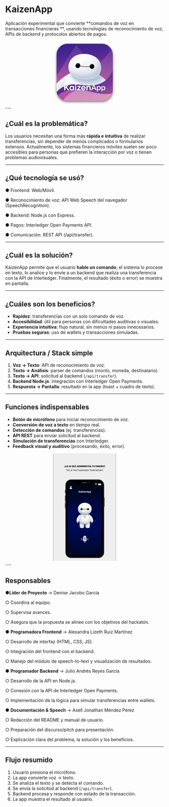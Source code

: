 # KaizenApp  

Aplicación experimental que convierte **comandos de voz en transacciones financieras **, usando tecnologías de reconocimiento de voz, APIs de backend y protocolos abiertos de pagos.  
<div align="center">
  <img src="https://github.com/DennysJ/KaizenCode/blob/main/Img-Kaizen/Icono.jpg" alt="Prototipo" width="200">
</div>
---

##  ¿Cuál es la problemática?
Los usuarios necesitan una forma más **rápida e intuitiva** de realizar transferencias, sin depender de menús complicados o formularios extensos. Actualmente, los sistemas financieros móviles suelen ser poco accesibles para personas que prefieren la interacción por voz o tienen problemas audiovisuales.  

---

## ¿Qué tecnología se usó?
● Frontend: Web/Móvil. 

● Reconocimiento de voz: API Web Speech del navegador (SpeechRecognition). 

● Backend: Node.js con Express. 

● Pagos: Interledger Open Payments API. 

● Comunicación: REST API (/api/transfer). 

---

## ¿Cuál es la solución?
KaizenApp permite que el usuario **hable un comando**, el sistema lo procese en texto, lo analice y lo envíe a un backend que realiza una transferencia con la API de Interledger. Finalmente, el resultado (éxito o error) se muestra en pantalla.  

---

## ¿Cuáles son los beneficios?
- **Rapidez**: transferencias con un solo comando de voz.  
- **Accesibilidad**: útil para personas con dificultades auditivas o visuales.  
- **Experiencia intuitiva**: flujo natural, sin menús ni pasos innecesarios.  
- **Pruebas seguras**: uso de wallets y transacciones simuladas.  

---

## Arquitectura / Stack simple
1. **Voz → Texto**: API de reconocimiento de voz.  
2. **Texto → Análisis**: parser de comandos (monto, moneda, destinatario).  
3. **Texto → API**: solicitud al backend (`/api/transfer`).  
4. **Backend Node.js**: integración con Interledger Open Payments.  
5. **Respuesta → Pantalla**: resultado en la app (toast + cuadro de texto).  

---

## Funciones indispensables
-  **Botón de micrófono** para iniciar reconocimiento de voz.  
-  **Conversión de voz a texto** en tiempo real.  
-  **Detección de comandos** (ej. transferencias).  
-  **API REST** para enviar solicitud al backend.  
-  **Simulación de transferencias** con Interledger.  
-  **Feedback visual y auditivo** (procesando, éxito, error).  
<div align="center">
  <img src="https://github.com/DennysJ/Prueba1/blob/main/Protottipo.jpg" alt="Prototipo" width="200">
</div>
---

##  Responsables
●**Líder de Proyecto** → Denise Jacobo García 

○ Coordina al equipo. 

○ Supervisa avances. 

○ Asegura que la propuesta se alinee con los objetivos del hackatón. 

● **Programadora Frontend** → Alexandra Lizeth Ruiz Martínez 

○ Desarrollo de interfaz (HTML, CSS, JS). 

○ Integración del frontend con el backend. 

○ Manejo del módulo de speech-to-text y visualización de resultados. 

● **Programador Backend** → Julio Andrés Reyes García 

○ Desarrollo de la API en Node.js. 

○ Conexión con la API de Interledger Open Payments. 

○ Implementación de la lógica para simular transferencias entre wallets. 

● **Documentación & Speech** → Axell Jonathan Méndez Pérez 

○ Redacción del README y manual de usuario. 

○ Preparación del discurso/pitch para presentación. 

○ Explicación clara del problema, la solución y los beneficios.

---

##  Flujo resumido
1. Usuario presiona el micrófono.  
2. La app convierte voz → texto.  
3. Se analiza el texto y se detecta el comando.  
4. Se envía la solicitud al backend (`/api/transfer`).  
5. Backend procesa y responde con estado de la transacción.  
6. La app muestra el resultado al usuario.  
